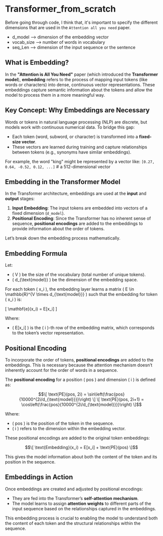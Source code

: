 # Transformer_from_scratch

Before going through code, I think that, it's important to specify the different dimensions that are used in the  `Attention all you need` paper.
 - d_model --> dimension of the embedding vector
 - vocab_size --> number of words in vocabulary
 - seq_Len --> dimension of the input sequence or the sentence
 


 ## What is Embedding?

In the **"Attention is All You Need"** paper (which introduced the **Transformer model**), **embedding** refers to the process of mapping input tokens (like words or characters) into dense, continuous vector representations. These embeddings capture semantic information about the tokens and allow the model to process them in a more meaningful way.

## Key Concept: Why Embeddings are Necessary

Words or tokens in natural language processing (NLP) are discrete, but models work with continuous numerical data. To bridge this gap:
- Each token (word, subword, or character) is transformed into a **fixed-size vector**.
- These vectors are learned during training and capture relationships between tokens (e.g., synonyms have similar embeddings).

For example, the word "king" might be represented by a vector like:
`[0.27, 0.64, -0.52, 0.12, ...]` # a 512-dimensional vector


## Embedding in the Transformer Model

In the Transformer architecture, embeddings are used at the **input** and **output** stages:
1. **Input Embedding**: The input tokens are embedded into vectors of a fixed dimension (`d_model`).
2. **Positional Encoding**: Since the Transformer has no inherent sense of sequence, **positional encodings** are added to the embeddings to provide information about the order of tokens.

Let’s break down the embedding process mathematically.

## Embedding Formula

Let:
- \( V \) be the size of the vocabulary (total number of unique tokens).
- \( d_{\text{model}} \) be the dimension of the embedding space.

For each token \( x_i \), the embedding layer learns a matrix \( E \in \mathbb{R}^{V \times d_{\text{model}}} \) such that the embedding for token \( x_i \) is:

\[
\mathbf{e}(x_i) = E[x_i]
\]

Where:
- \( E[x_i] \) is the \( i \)-th row of the embedding matrix, which corresponds to the token’s vector representation.

## Positional Encoding

To incorporate the order of tokens, **positional encodings** are added to the embeddings. This is necessary because the attention mechanism doesn’t inherently account for the order of words in a sequence.

The **positional encoding** for a position \( pos \) and dimension \( i \) is defined as:

```math
\[
\text{PE}(pos, 2i) = \sin\left(\frac{pos}{10000^{2i/d_{\text{model}}}}\right)
\]
\[
\text{PE}(pos, 2i+1) = \cos\left(\frac{pos}{10000^{2i/d_{\text{model}}}}\right)
\]
```

Where:
- \( pos \) is the position of the token in the sequence.
- \( i \) refers to the dimension within the embedding vector.

These positional encodings are added to the original token embeddings:

```math
\[
\text{Embedding}(x_i) = E[x_i] + \text{PE}(pos)
\]
```

This gives the model information about both the content of the token and its position in the sequence.

## Embeddings in Action

Once embeddings are created and adjusted by positional encodings:
- They are fed into the Transformer’s **self-attention mechanism**.
- The model learns to assign **attention weights** to different parts of the input sequence based on the relationships captured in the embeddings.

This embedding process is crucial to enabling the model to understand both the content of each token and the structural relationships within the sequence.

